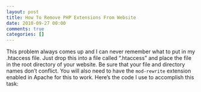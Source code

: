 ```yaml
---
layout: post
title: How To Remove PHP Extensions From Website
date: 2010-09-27 00:00
comments: true
categories: []
---
```

<p>This problem always comes up and I can never remember what to put in my .htaccess file. Just drop this into a file called &ldquo;.htaccess&rdquo; and place the file in the root directory of your website. Be sure that your file and directory names don&rsquo;t conflict. You will also need to have the <code>mod-rewrite</code> extension enabled in Apache for this to work. Here&rsquo;s the code I use to accomplish this task:</p>

<script src="https://gist.github.com/628543.js.js"> </script>
